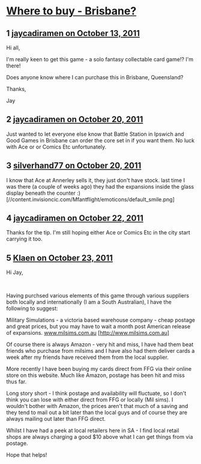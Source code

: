 # [Where to buy - Brisbane?](https://community.fantasyflightgames.com/topic/54645-where-to-buy-brisbane/)

## 1 [jaycadiramen on October 13, 2011](https://community.fantasyflightgames.com/topic/54645-where-to-buy-brisbane/?do=findComment&comment=541390)

Hi all,

I'm really keen to get this game - a solo fantasy collectable card game!? I'm there!

Does anyone know where I can purchase this in Brisbane, Queensland?

Thanks,

Jay

## 2 [jaycadiramen on October 20, 2011](https://community.fantasyflightgames.com/topic/54645-where-to-buy-brisbane/?do=findComment&comment=544711)

Just wanted to let everyone else know that Battle Station in Ipswich and Good Games in Brisbane can order the core set in if you want them. No luck with Ace or or Comics Etc unfortunately.

## 3 [silverhand77 on October 20, 2011](https://community.fantasyflightgames.com/topic/54645-where-to-buy-brisbane/?do=findComment&comment=544725)

I know that Ace at Annerley sells it, they just don't have stock. last time I was there (a couple of weeks ago) they had the expansions inside the glass display beneath the counter :) [//content.invisioncic.com/Mfantflight/emoticons/default_smile.png]

## 4 [jaycadiramen on October 22, 2011](https://community.fantasyflightgames.com/topic/54645-where-to-buy-brisbane/?do=findComment&comment=545655)

Thanks for the tip. I'm still hoping either Ace or Comics Etc in the city start carrying it too.

## 5 [Klaen on October 23, 2011](https://community.fantasyflightgames.com/topic/54645-where-to-buy-brisbane/?do=findComment&comment=546238)

Hi Jay,

 

Having purchsed various elements of this game through various suppliers both locally and internationally (I am a South Australian), I have the following to suggest:

Military Simulations - a victoria based warehouse company - cheap postage and great prices, but you may have to wait a month post American release of expansions. www.milsims.com.au [http://www.milsims.com.au]

Of course there is always Amazon - very hit and miss, I have had them beat friends who purchase from milsims and I have also had them deliver cards a week after my friends have received them from the local supplier.

More recently I have been buying my cards direct from FFG via their online store on this website. Much like Amazon, postage has been hit and miss thus far.

Long story short - I think postage and availability will fluctuate, so I don't think you can lose with either direct from FFG or locally (Mil sims). I wouldn't bother with Amazon, the prices aren't that much of a saving and they tend to mail out a bit later than the local guys and of course they are always mailing out later than FFG direct.

Whilst I have had a peek at local retailers here in SA - I find local retail shops are always charging a good $10 above what I can get things from via postage.

Hope that helps!

 

